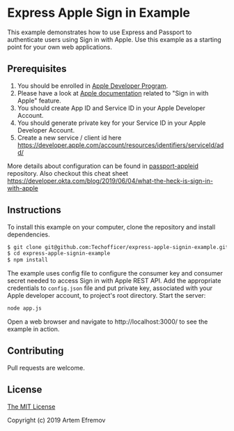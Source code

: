 # Express Apple Sign in Example

This example demonstrates how to use Express  and Passport to authenticate users using Sign in with Apple. Use this example as a starting point for your own web applications.

## Prerequisites
1. You should be enrolled in [Apple Developer Program](https://developer.apple.com/programs/).
2. Please have a look at [Apple documentation](
https://developer.apple.com/sign-in-with-apple/get-started/) related to "Sign in with Apple" feature.
3. You should create App ID and Service ID in your Apple Developer Account.
4. You should generate private key for your Service ID in your Apple Developer Account.
5. Create a new service / client id here https://developer.apple.com/account/resources/identifiers/serviceId/add/

More details about configuration can be found in [passport-appleid](https://github.com/Techofficer/passport-apple) repository.
Also checkout this cheat sheet https://developer.okta.com/blog/2019/06/04/what-the-heck-is-sign-in-with-apple      

## Instructions

To install this example on your computer, clone the repository and install dependencies.
```bash
$ git clone git@github.com:Techofficer/express-apple-signin-example.git
$ cd express-apple-signin-example
$ npm install
```

The example uses config file to configure the consumer key and consumer secret needed to access Sign in with Apple REST API. Add the appropriate credentials to ```config.json``` file and put private key, associated with your Apple developer account, to project's root directory. Start the server:
```bash
node app.js
```
Open a web browser and navigate to http://localhost:3000/ to see the example in action.

## Contributing
Pull requests are welcome. 

## License
[The MIT License](https://choosealicense.com/licenses/mit/)

Copyright (c) 2019 Artem Efremov
